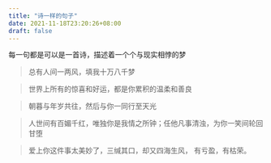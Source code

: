 ```yaml
---
title: "诗一样的句子"
date: 2021-11-18T23:20:26+08:00
draft: false
---
```


每一句都是可以是一首诗，描述着一个个与现实相悖的梦

>总有人间一两风，填我十万八千梦

>世界上所有的惊喜和好运，都是你累积的温柔和善良

>朝暮与年岁共往，然后与你一同行至天光

>人世间有百媚千红，唯独你是我情之所钟；任他凡事清浊，为你一笑间轮回甘堕

>爱上你这件事太美妙了，三缄其口，却又四海生风， 有亏盈，有枯荣。